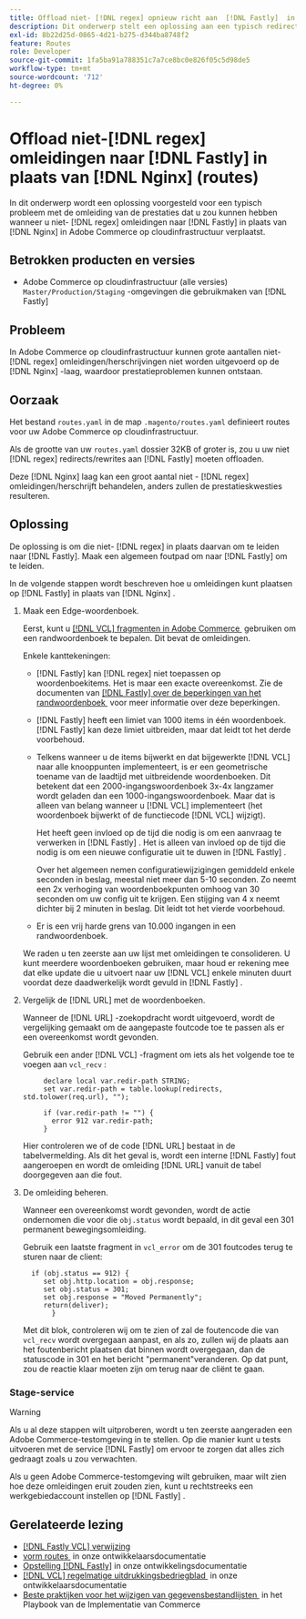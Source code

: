 ```yaml
---
title: Offload niet- [!DNL regex] opnieuw richt aan  [!DNL Fastly]  in plaats van  [!DNL Nginx]  (routes)
description: Dit onderwerp stelt een oplossing aan een typisch redirects prestatieskwestie voor u zou kunnen hebben wanneer u niet [!DNL regex] herleidt aan  [!DNL Fastly]  in plaats van  [!DNL Nginx]  in Adobe Commerce op wolkeninfrastructuur.
exl-id: 8b22d25d-0865-4d21-b275-d344ba8748f2
feature: Routes
role: Developer
source-git-commit: 1fa5ba91a788351c7a7ce8bc0e826f05c5d98de5
workflow-type: tm+mt
source-wordcount: '712'
ht-degree: 0%

---
```


# Offload niet-[!DNL regex] omleidingen naar [!DNL Fastly] in plaats van [!DNL Nginx] (routes)

In dit onderwerp wordt een oplossing voorgesteld voor een typisch probleem met de omleiding van de prestaties dat u zou kunnen hebben wanneer u niet- [!DNL regex] omleidingen naar [!DNL Fastly] in plaats van [!DNL Nginx] in Adobe Commerce op cloudinfrastructuur verplaatst.

## Betrokken producten en versies

* Adobe Commerce op cloudinfrastructuur (alle versies) `Master/Production/Staging` -omgevingen die gebruikmaken van [!DNL Fastly]

## Probleem

In Adobe Commerce op cloudinfrastructuur kunnen grote aantallen niet- [!DNL regex] omleidingen/herschrijvingen niet worden uitgevoerd op de [!DNL Nginx] -laag, waardoor prestatieproblemen kunnen ontstaan.

## Oorzaak

Het bestand `routes.yaml` in de map `.magento/routes.yaml` definieert routes voor uw Adobe Commerce op cloudinfrastructuur.

Als de grootte van uw `routes.yaml` dossier 32KB of groter is, zou u uw niet [!DNL regex] redirects/rewrites aan [!DNL Fastly] moeten offloaden.

Deze [!DNL Nginx] laag kan een groot aantal niet - [!DNL regex] omleidingen/herschrijft behandelen, anders zullen de prestatieskwesties resulteren.

## Oplossing

De oplossing is om die niet- [!DNL regex] in plaats daarvan om te leiden naar [!DNL Fastly]. Maak een algemeen foutpad om naar [!DNL Fastly] om te leiden.

In de volgende stappen wordt beschreven hoe u omleidingen kunt plaatsen op [!DNL Fastly] in plaats van [!DNL Nginx] .

1. Maak een Edge-woordenboek.

   Eerst, kunt u [[!DNL VCL]  fragmenten in Adobe Commerce &#x200B;](/docs/commerce-cloud-service/user-guide/cdn/custom-vcl-snippets/fastly-vcl-custom-snippets.html) gebruiken om een randwoordenboek te bepalen. Dit bevat de omleidingen.

   Enkele kanttekeningen:

   * [!DNL Fastly] kan [!DNL regex] niet toepassen op woordenboekitems. Het is maar een exacte overeenkomst. Zie de documenten van [[!DNL Fastly] over de beperkingen van het randwoordenboek &#x200B;](https://docs.fastly.com/guides/edge-dictionaries/about-edge-dictionaries#limitations-and-considerations) voor meer informatie over deze beperkingen.
   * [!DNL Fastly] heeft een limiet van 1000 items in één woordenboek. [!DNL Fastly] kan deze limiet uitbreiden, maar dat leidt tot het derde voorbehoud.
   * Telkens wanneer u de items bijwerkt en dat bijgewerkte [!DNL VCL] naar alle knooppunten implementeert, is er een geometrische toename van de laadtijd met uitbreidende woordenboeken. Dit betekent dat een 2000-ingangswoordenboek 3x-4x langzamer wordt geladen dan een 1000-ingangswoordenboek. Maar dat is alleen van belang wanneer u [!DNL VCL] implementeert (het woordenboek bijwerkt of de functiecode [!DNL VCL] wijzigt).

     Het heeft geen invloed op de tijd die nodig is om een aanvraag te verwerken in [!DNL Fastly] . Het is alleen van invloed op de tijd die nodig is om een nieuwe configuratie uit te duwen in [!DNL Fastly] .

     Over het algemeen nemen configuratiewijzigingen gemiddeld enkele seconden in beslag, meestal niet meer dan 5-10 seconden. Zo neemt een 2x verhoging van woordenboekpunten omhoog van 30 seconden om uw config uit te krijgen. Een stijging van 4 x neemt dichter bij 2 minuten in beslag. Dit leidt tot het vierde voorbehoud.

   * Er is een vrij harde grens van 10.000 ingangen in een randwoordenboek.

   We raden u ten zeerste aan uw lijst met omleidingen te consolideren. U kunt meerdere woordenboeken gebruiken, maar houd er rekening mee dat elke update die u uitvoert naar uw [!DNL VCL] enkele minuten duurt voordat deze daadwerkelijk wordt gevuld in [!DNL Fastly] .

1. Vergelijk de [!DNL URL] met de woordenboeken.

   Wanneer de [!DNL URL] -zoekopdracht wordt uitgevoerd, wordt de vergelijking gemaakt om de aangepaste foutcode toe te passen als er een overeenkomst wordt gevonden.

   Gebruik een ander [!DNL VCL] -fragment om iets als het volgende toe te voegen aan `vcl_recv` :

   ```
        declare local var.redir-path STRING;
        set var.redir-path = table.lookup(redirects, std.tolower(req.url), "");
   
        if (var.redir-path != "") {
          error 912 var.redir-path;
        }
   ```

   Hier controleren we of de code [!DNL URL] bestaat in de tabelvermelding. Als dit het geval is, wordt een interne [!DNL Fastly] fout aangeroepen en wordt de omleiding [!DNL URL] vanuit de tabel doorgegeven aan die fout.

1. De omleiding beheren.

   Wanneer een overeenkomst wordt gevonden, wordt de actie ondernomen die voor die `obj.status` wordt bepaald, in dit geval een 301 permanent bewegingsomleiding.

   Gebruik een laatste fragment in `vcl_error` om de 301 foutcodes terug te sturen naar de client:

   ```
     if (obj.status == 912) {
        set obj.http.location = obj.response;
        set obj.status = 301;
        set obj.response = "Moved Permanently";
        return(deliver);
          }
   ```

   Met dit blok, controleren wij om te zien of zal de foutencode die van `vcl_recv` wordt overgegaan aanpast, en als zo, zullen wij de plaats aan het foutenbericht plaatsen dat binnen wordt overgegaan, dan de statuscode in 301 en het bericht &quot;permanent&quot;veranderen. Op dat punt, zou de reactie klaar moeten zijn om terug naar de cliënt te gaan.

### Stage-service

>[!WARNING]
>
>Als u al deze stappen wilt uitproberen, wordt u ten zeerste aangeraden een Adobe Commerce-testomgeving in te stellen. Op die manier kunt u tests uitvoeren met de service [!DNL Fastly] om ervoor te zorgen dat alles zich gedraagt zoals u zou verwachten.

Als u geen Adobe Commerce-testomgeving wilt gebruiken, maar wilt zien hoe deze omleidingen eruit zouden zien, kunt u rechtstreeks een werkgebiedaccount instellen op [!DNL Fastly] .

## Gerelateerde lezing

* [[!DNL Fastly VCL]  verwijzing &#x200B;](https://docs.fastly.com/vcl/)
* [&#x200B; vorm routes &#x200B;](/docs/commerce-cloud-service/user-guide/configure/routes/routes-yaml.html) in onze ontwikkelaarsdocumentatie
* [&#x200B; Opstelling  [!DNL Fastly]](/docs/commerce-cloud-service/user-guide/cdn/setup-fastly/fastly-configuration.html) in onze ontwikkelingsdocumentatie
* [[!DNL VCL]  regelmatige uitdrukkingsbedriegblad &#x200B;](https://docs.fastly.com/en/guides/vcl-regular-expression-cheat-sheet) in onze ontwikkelaarsdocumentatie
* [&#x200B; Beste praktijken voor het wijzigen van gegevensbestandlijsten &#x200B;](https://experienceleague.adobe.com/nl/docs/commerce-operations/implementation-playbook/best-practices/development/modifying-core-and-third-party-tables#why-adobe-recommends-avoiding-modifications) in het Playbook van de Implementatie van Commerce
